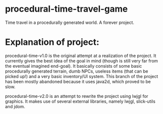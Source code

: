 procedural-time-travel-game
===========================

Time travel in a procedurally generated world.  A forever project.

Explanation of project:
=======================

procedural-time-v1.0 is the original attempt at a realization of the project.  It currently gives the best idea of the goal in mind (though is still very far from the eventual imagined end-goal).  It basically consists of some basic procedurally generated terrain, dumb NPCs, useless items (that can be picked up!) and a very basic inventory/UI system.  This branch of the project has been mostly abandoned because it uses java2d, which proved to be slow.

procedural-time-v2.0 is an attempt to rewrite the project using lwjgl for graphics.  It makes use of several external libraries, namely lwjgl, slick-utils and jdom.
